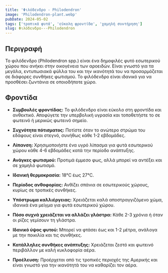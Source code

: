 ```yaml
---
title: 'Φιλόδενδρο - Philodendron'
image: 'Philodendron-plant.webp'
pubDate: 2024-05-02
tags: ['τροπικά φυτά', 'εύκολη φροντίδα', 'χαμηλή συντήρηση']
slug: Φιλόδενδρο---Philodendron
---
```


**Περιγραφή**
-------------
Το φιλόδενδρο (Philodendron spp.) είναι ένα δημοφιλές φυτό εσωτερικού χώρου που ανήκει στην οικογένεια των αροειδών. Είναι γνωστό για τα μεγάλα, εντυπωσιακά φύλλα του και την ικανότητά του να προσαρμόζεται σε διάφορες συνθήκες φωτισμού. Το φιλόδενδρο είναι ιδανικό για να προσθέσει ζωντάνια σε οποιοδήποτε χώρο.

**Φροντίδα**
-------------

* **Συμβουλές φροντίδας:** 
  Το φιλόδενδρο είναι εύκολο στη φροντίδα και ανθεκτικό. Αποφύγετε την υπερβολική υγρασία και τοποθετήστε το σε φωτεινό ή μερικώς φωτεινό σημείο.

* **Συχνότητα πότισματος:** 
  Ποτίστε όταν το ανώτερο στρώμα του εδάφους είναι στεγνό, συνήθως κάθε 1-2 εβδομάδες.

* **Λίπανση:** 
  Χρησιμοποιήστε ένα υγρό λίπασμα για φυτά εσωτερικού χώρου κάθε 4-6 εβδομάδες κατά την περίοδο ανάπτυξης.

* **Ανάγκες φωτισμού:** 
  Προτιμά έμμεσο φως, αλλά μπορεί να αντέξει και σε χαμηλό φωτισμό.

* **Ιδανική θερμοκρασία:** 
  18°C έως 27°C.

* **Περίοδος ανθοφορίας:**
  Ανθίζει σπάνια σε εσωτερικούς χώρους, κυρίως σε τροπικές συνθήκες.

* **Υπόστρωμα καλλιέργειας:**
  Χρειάζεται καλά αποστραγγιζόμενο χώμα, ιδανικά ένα μείγμα για φυτά εσωτερικού χώρου.

* **Πόσο συχνά χρειάζεται να αλλάζει γλάστρα:** 
  Κάθε 2-3 χρόνια ή όταν οι ρίζες γεμίσουν τη γλάστρα.

* **Ιδανικό ύψος φυτού:** 
  Μπορεί να φτάσει έως και 1-2 μέτρα, ανάλογα με την ποικιλία και τις συνθήκες.

* **Κατάλληλες συνθήκες ανάπτυξης:** 
  Χρειάζεται ζεστό και φωτεινό περιβάλλον με καλή κυκλοφορία αέρα.

* **Προέλευση:**
  Προέρχεται από τις τροπικές περιοχές της Αμερικής και είναι γνωστό για την ικανότητά του να καθαρίζει τον αέρα.